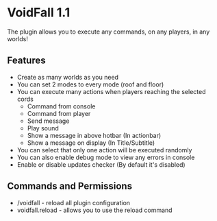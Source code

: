 # VoidFall 1.1
The plugin allows you to execute any commands, on any players, in any worlds!

## Features
 - Create as many worlds as you need
 - You can set 2 modes to every mode (roof and floor)
 - You can execute many actions when players reaching the selected cords
   - Command from console 
   - Command from player 
   - Send message
   - Play sound
   - Show a message in above hotbar (In actionbar)
   - Show a message on display (In Title/Subtitle)
 - You can select that only one action will be executed randomly
 - You can also enable debug mode to view any errors in console
 - Enable or disable updates checker (By default it's disabled)

## Commands and Permissions
 - /voidfall - reload all plugin configuration
 - voidfall.reload - allows you to use the reload command